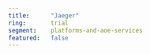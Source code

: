 ```yaml
---
title:      "Jaeger"
ring:       trial
segment:    platforms-and-aoe-services
featured:   false
---
```

